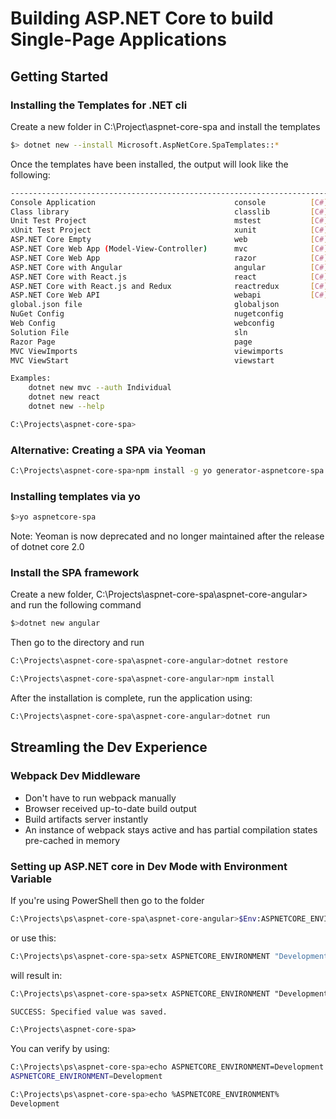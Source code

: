 # Building ASP.NET Core to build Single-Page Applications

## Getting Started

### Installing the Templates for .NET cli

Create a new folder in C:\Project\aspnet-core-spa and install the templates

```bash
$> dotnet new --install Microsoft.AspNetCore.SpaTemplates::*
```

Once the templates have been installed, the output will look like the following:
```bash
--------------------------------------------------------------------------------------------------------
Console Application                               console          [C#], F#, VB      Common/Console
Class library                                     classlib         [C#], F#, VB      Common/Library
Unit Test Project                                 mstest           [C#], F#, VB      Test/MSTest
xUnit Test Project                                xunit            [C#], F#, VB      Test/xUnit
ASP.NET Core Empty                                web              [C#], F#          Web/Empty
ASP.NET Core Web App (Model-View-Controller)      mvc              [C#], F#          Web/MVC
ASP.NET Core Web App                              razor            [C#]              Web/MVC/Razor Pages
ASP.NET Core with Angular                         angular          [C#]              Web/MVC/SPA
ASP.NET Core with React.js                        react            [C#]              Web/MVC/SPA
ASP.NET Core with React.js and Redux              reactredux       [C#]              Web/MVC/SPA
ASP.NET Core Web API                              webapi           [C#], F#          Web/WebAPI
global.json file                                  globaljson                         Config
NuGet Config                                      nugetconfig                        Config
Web Config                                        webconfig                          Config
Solution File                                     sln                                Solution
Razor Page                                        page                               Web/ASP.NET
MVC ViewImports                                   viewimports                        Web/ASP.NET
MVC ViewStart                                     viewstart                          Web/ASP.NET

Examples:
    dotnet new mvc --auth Individual
    dotnet new react
    dotnet new --help

C:\Projects\aspnet-core-spa>
```

### Alternative: Creating a SPA via Yeoman

```bash
C:\Projects\aspnet-core-spa>npm install -g yo generator-aspnetcore-spa
```

### Installing templates via yo

```bash
$>yo aspnetcore-spa
```

Note: Yeoman is now deprecated and no longer maintained after the release of dotnet core 2.0

### Install the SPA framework

Create a new folder, C:\Projects\aspnet-core-spa\aspnet-core-angular> and run the following command
```bash
$>dotnet new angular
```

Then go to the directory and run

```bash
C:\Projects\aspnet-core-spa\aspnet-core-angular>dotnet restore
```

```bash
C:\Projects\aspnet-core-spa\aspnet-core-angular>npm install
```

After the installation is complete, run the application using: 

```bash
C:\Projects\aspnet-core-spa\aspnet-core-angular>dotnet run
```

## Streamling the Dev Experience

### Webpack Dev Middleware

* Don't have to run webpack manually
* Browser received up-to-date build output
* Build artifacts server instantly
* An instance of webpack stays active and has partial compilation states pre-cached in memory

### Setting up ASP.NET core in Dev Mode with Environment Variable

If you're using PowerShell then go to the folder
```bash
C:\Projects\ps\aspnet-core-spa\aspnet-core-angular>$Env:ASPNETCORE_ENVIRONMENT = "Development"
```

or use this:

```bash
C:\Projects\ps\aspnet-core-spa>setx ASPNETCORE_ENVIRONMENT "Development"
```
will result in:

```md
C:\Projects\ps\aspnet-core-spa>setx ASPNETCORE_ENVIRONMENT "Development"

SUCCESS: Specified value was saved.

C:\Projects\aspnet-core-spa>
```

You can verify by using:

```bash
C:\Projects\ps\aspnet-core-spa>echo ASPNETCORE_ENVIRONMENT=Development
ASPNETCORE_ENVIRONMENT=Development
```

```bash
C:\Projects\ps\aspnet-core-spa>echo %ASPNETCORE_ENVIRONMENT%
Development
```
